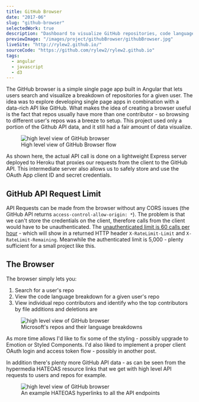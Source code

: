 ```yaml
---
title: GitHub Browser
date: "2017-06"
slug: "github-browser"
selectedWork: true
description: "Dashboard to visualize GitHub repositories, code languages used, and connections to other repos."
previewImage: "/images/project/githubBrowser/githubBrowser.jpg"
liveSite: "http://rylew2.github.io/"
sourceCode: "https://github.com/rylew2/rylew2.github.io"
tags:
  - angular
  - javascript
  - d3
---
```


The GitHub browser is a simple single page app built in Angular that lets users search and visualize a breakdown of repositories for a given user. The idea was to explore developing single page apps in combination with a data-rich API like GitHub. What makes the idea of creating a browser useful is the fact that repos usually have more than one contributor - so browsing to different user's repos was a breeze to setup. This project used only a portion of the Github API data, and it still had a fair amount of data visualize.

<figure class="image">
  <img src="/images/project/githubBrowser/githubBrowser-diagram.jpg" alt="high level view of GitHub browser">
  <figcaption>High level view of GitHub Browser flow </figcaption>
</figure>

As shown here, the actual API call is done on a lightweight Express server deployed to Heroku that proxies our requests from the client to the GitHub API. This intermediate server also allows us to safely store and use the OAuth App client ID and secret credentials.

## GitHub API Request Limit

API Requests can be made from the browser without any CORS issues (the GitHub API returns `access-control-allow-origin: *`). The problem is that we can't store the credentials on the client, therefore calls from the client would have to be unauthenticated. The <a href="https://docs.github.com/en/rest/overview/resources-in-the-rest-api#:~:text=For%20unauthenticated%20requests%2C%20the%20rate,has%20custom%20rate%20limit%20rules.&text=The%20maximum%20number%20of%20requests,permitted%20to%20make%20per%20hour." target="_blank">unauthenticated limit is 60 calls per hour</a> - which will show in a returned HTTP header `X-RateLimit-Limit` and `X-RateLimit-Remaining`. Meanwhile the authenticated limit is 5,000 - plenty sufficient for a small project like this.

## The Browser

The browser simply lets you:

1. Search for a user's repo
2. View the code language breakdown for a given user's repo
3. View individual repo contributors and identify who the top contributors by file additions and deletions are

<figure class="image">
  <img src="/images/project/githubBrowser/microsoft.png" alt="high level view of GitHub browser">
  <figcaption>Microsoft's repos and their language breakdowns</figcaption>
</figure>

As more time allows I'd like to fix some of the styling - possibly upgrade to Emotion or Styled Components. I'd also liked to implement a proper client OAuth login and access token flow - possibly in another post.

In addition there's plenty more GitHub API data - as can be seen from the hypermedia HATEOAS resource links that we get with high level API requests to users and repos for example.

<figure class="image">
  <img src="/images/project/githubBrowser/postmanExample.png" alt="high level view of GitHub browser">
  <figcaption>An example HATEOAS hyperlinks to all the API endpoints</figcaption>
</figure>
